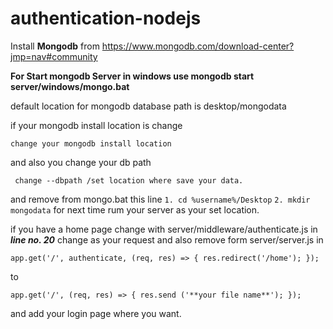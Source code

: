 # authentication-nodejs

Install **Mongodb** from https://www.mongodb.com/download-center?jmp=nav#community

**For Start  mongodb Server in windows use mongodb start server/windows/mongo.bat**

default location for mongodb database path is desktop/mongodata 

if your mongodb install location is change 

`change your mongodb install location`

and also you change your db path

` change --dbpath /set location where save your data.`

and remove from mongo.bat this line
`1. cd %username%/Desktop`
`2. mkdir mongodata` 
for next time rum your server as your set location.


if you have a home page change with server/middleware/authenticate.js 
in _**line no. 20**_ change as your request and also remove form server/server.js in 


`app.get('/', authenticate, (req, res) => {
  res.redirect('/home');
});`

to

`app.get('/', (req, res) => {
  res.send ('**your file name**');
});`

and add your login page where you want.

